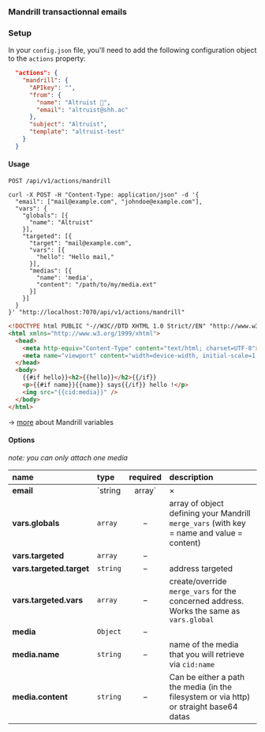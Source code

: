 ### Mandrill transactionnal emails

### Setup

In your `config.json` file, you'll need to add the following configuration object to the `actions` property:

```json
  "actions": {
    "mandrill": {
      "APIkey": "",
      "from": {
        "name": "Altruist 🚀",
        "email": "altruist@shh.ac"
      },
      "subject": "Altruist",
      "template": "altruist-test"
    }
  }
```

#### Usage

`POST /api/v1/actions/mandrill`

```cURL
curl -X POST -H "Content-Type: application/json" -d '{
  "email": ["mail@example.com", "johndoe@example.com"],
  "vars": {
    "globals": [{
      "name": "Altruist"
    }],
    "targeted": [{
      "target": "mail@example.com",
      "vars": [{
        "hello": "Hello mail,"
      }],
      "medias": [{
        "name": 'media',
        "content": "/path/to/my/media.ext"
      }]
    }]
  }
}' "http://localhost:7070/api/v1/actions/mandrill"
```

```html
<!DOCTYPE html PUBLIC "-//W3C//DTD XHTML 1.0 Strict//EN" "http://www.w3.org/TR/xhtml1/DTD/xhtml1-strict.dtd">
<html xmlns="http://www.w3.org/1999/xhtml">
  <head>
    <meta http-equiv="Content-Type" content="text/html; charset=UTF-8">
    <meta name="viewport" content="width=device-width, initial-scale=1.0">
  </head>
  <body>
    {{#if hello}}<h2>{{hello}}</h2>{{/if}}
    <p>{{#if name}}{{name}} says{{/if}} hello !</p>
    <img src="{{cid:media}}" />
  </body>
</html>
```

&rarr; [more](https://mandrill.zendesk.com/hc/en-us/articles/205582537-Using-Handlebars-for-Dynamic-Content) about Mandrill variables

#### Options

*note: you can only attach one media*

|name|type|required|description|
|:---|:---|:---:|:---|
|**email**|`string|array`|&times;|address(es) that will receive the email|
|**vars.globals**|`array`|&minus;|array of object defining your Mandrill `merge_vars` (with key = name and value = content)|
|**vars.targeted**|`array`|&minus;||
|**vars.targeted.target**|`string`|&minus;|address targeted|
|**vars.targeted.vars**|`array`|&minus;|create/override `merge_vars` for the concerned address. Works the same as `vars.global`|
|**media**|`Object`|&minus;||
|**media.name**|`string`|&minus;|name of the media that you will retrieve via `cid:name`|
|**media.content**|`string`|&minus;|Can be either a path the media (in the filesystem or via http) or straight base64 datas|

